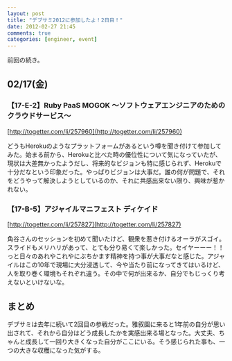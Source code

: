 ```yaml
---
layout: post
title: "デブサミ2012に参加したよ！2日目！"
date: 2012-02-27 21:45
comments: true
categories: [engineer, event]
---
```


前回の続き。

<!-- more -->

## 02/17(金)

### 【17-E-2】Ruby PaaS MOGOK ～ソフトウェアエンジニアのためのクラウドサービス～

[http://togetter.com/li/257960](http://togetter.com/li/257960)

どうもHerokuのようなプラットフォームがあるという噂を聞き付けて参加してみた。始まる前から、Herokuと比べた時の優位性について気になっていたが、現状は大差無かったようだし、将来的なビジョンも特に感じられず、Herokuで十分だなという印象だった。やっぱりビジョンは大事だ。誰の何が問題で、それをどうやって解決しようとしているのか、それに共感出来ない限り、興味が惹かれない。

### 【17-B-5】アジャイルマニフェスト ディケイド

[http://togetter.com/li/257827](http://togetter.com/li/257827)

角谷さんのセッションを初めて聞いたけど、観衆を惹き付けるオーラがスゴイ。スライドもメリハリがあって、とても分り易くて楽しかった。セイヤーーー！！っと日々のあれやこれやにぶちかます精神を持つ事が大事だなと感じた。アジャイルはこの10年で現場に大分浸透して、今や当たり前になってきてはいるけど、人を取り巻く環境もそれぞれ違う。その中で何が出来るか、自分でもじっくり考えないといけないな。

## まとめ

デブサミは去年に続いて2回目の参戦だった。雅叙園に来ると1年前の自分が思い出されて、それから自分はどう成長したかを実感出来る場となった。大丈夫、ちゃんと成長して一回り大きくなった自分がここにいる。そう感じられた事も、一つの大きな収穫になった気がする。